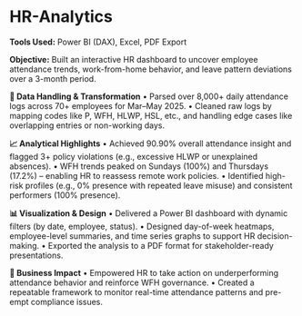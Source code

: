 # HR-Analytics

**Tools Used:** Power BI (DAX), Excel, PDF Export

**Objective:** Built an interactive HR dashboard to uncover employee attendance trends, work-from-home behavior, and leave pattern deviations over a 3-month period.

**🔧 Data Handling & Transformation**
• Parsed over 8,000+ daily attendance logs across 70+ employees for Mar–May 2025.
• Cleaned raw logs by mapping codes like P, WFH, HLWP, HSL, etc., and handling edge cases like overlapping entries or non-working days.

**📈 Analytical Highlights**
• Achieved 90.90% overall attendance insight and flagged 3+ policy violations (e.g., excessive HLWP or unexplained absences).
• WFH trends peaked on Sundays (100%) and Thursdays (17.2%) – enabling HR to reassess remote work policies.
• Identified high-risk profiles (e.g., 0% presence with repeated leave misuse) and consistent performers (100% presence).

**📊 Visualization & Design**
• Delivered a Power BI dashboard with dynamic filters (by date, employee, status).
• Designed day-of-week heatmaps, employee-level summaries, and time series graphs to support HR decision-making.
• Exported the analysis to a PDF format for stakeholder-ready presentations.

**🚀 Business Impact**
• Empowered HR to take action on underperforming attendance behavior and reinforce WFH governance.
• Created a repeatable framework to monitor real-time attendance patterns and pre-empt compliance issues.


